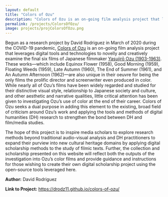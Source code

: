 ```yaml
---
layout: default
title: "Colors of Ozu"
description: "Colors of Ozu is an on-going film analysis project that leverages digital tools and technologies to novelly and creatively examine the final six films of Japanese filmmaker Yasujirō Ozu"
permalink: /projects/ColorsOfOzu/
image: projects/projColorsOfOzu.png
---
```


Begun as a research project by David Rodriguez in March of 2020 during the COVID-19 pandemic, <a href="https://drodz11.github.io/colors-of-ozu/" target="_blank">Colors of Ozu</a> is an on-going film analysis project that leverages digital tools and technologies to novelly and creatively examine the final six films of Japanese filmmaker <a href="https://en.wikipedia.org/wiki/Yasujir%C5%8D_Ozu" target="_blank">Yasujirō Ozu (1903-1963)</a>. These works—which include Equinox Flower (1958), Good Morning (1959), Floating Weeds (1959), Late Autumn (1960), The End of Summer (1961), and An Autumn Afternoon (1962)—are also unique in their oeuvre for being the only films the prolific director and screenwriter even produced in color. While nearly all of Ozu’s films have been widely regarded and studied for their distinctive visual style, relationship to Japanese society and culture, and other aesthetic and narrative qualities, little critical attention has been given to investigating Ozu’s use of color at the end of their career. Colors of Ozu seeks a dual purpose in adding this element to the existing, broad field of criticism around Ozu’s work and applying the tools and methods of digital humanities (DH) research to strengthen the bond between DH and film/media studies.

The hope of this project is to inspire media scholars to explore research methods beyond traditional audio-visual analysis and DH practitioners to expand their purview into new cultural heritage domains by applying digital scholarship methods to the study of filmic texts. Further, the collection and scholarship presented on this website will reflect both the outputs of the investigation into Ozu’s color films and provide guidance and instructions for those wishing to create their own digital scholarship project using the open-source tools leveraged here.

**Author:** David Rodriguez

**Link to Project:** <a href="https://drodz11.github.io/colors-of-ozu" target="_blank">https://drodz11.github.io/colors-of-ozu/</a>
